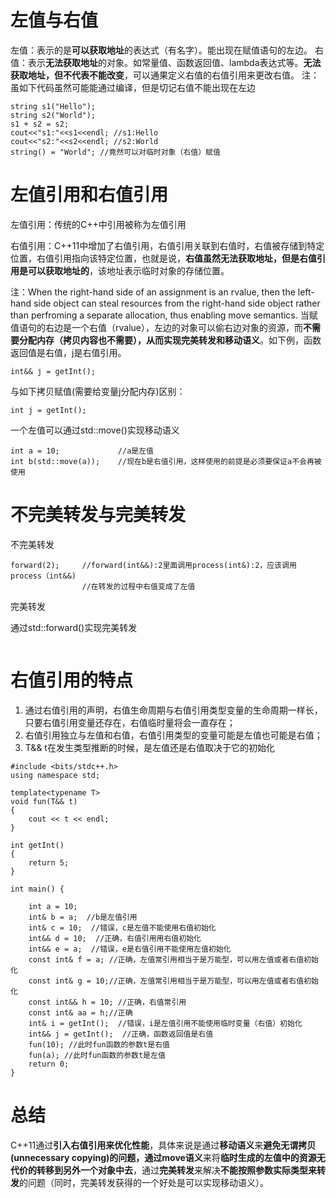 # 左值与右值

左值：表示的是**可以获取地址**的表达式（有名字）。能出现在赋值语句的左边。
右值：表示**无法获取地址**的对象。如常量值、函数返回值、lambda表达式等。**无法获取地址，但不代表不能改变**，可以通果定义右值的右值引用来更改右值。
注：虽如下代码虽然可能能通过编译，但是切记右值不能出现在左边
```
string s1("Hello");
string s2("World");
s1 + s2 = s2;
cout<<"s1:"<<s1<<endl; //s1:Hello
cout<<"s2:"<<s2<<endl; //s2:World
string() = "World"; //竟然可以对临时对象（右值）赋值
```

# 左值引用和右值引用

左值引用：传统的C++中引用被称为左值引用

右值引用：C++11中增加了右值引用，右值引用关联到右值时，右值被存储到特定位置，右值引用指向该特定位置，也就是说，**右值虽然无法获取地址，但是右值引用是可以获取地址的**，该地址表示临时对象的存储位置。

注：When the right-hand side of an assignment is an rvalue, then the left-hand side object can steal resources from the right-hand side object rather than perfroming a separate allocation, thus enabling move semantics.
当赋值语句的右边是一个右值（rvalue），左边的对象可以偷右边对象的资源，而**不需要分配内存（拷贝内容也不需要），从而实现完美转发和移动语义**。如下例，函数返回值是右值，j是右值引用。

```
int&& j = getInt();
```
与如下拷贝赋值(需要给变量j分配内存)区别：
```
int j = getInt();
```

一个左值可以通过std::move()实现移动语义
```
int a = 10;             //a是左值
int b(std::move(a));    //现在b是右值引用，这样使用的前提是必须要保证a不会再被使用
```

# 不完美转发与完美转发

不完美转发

```
forward(2);     //forward(int&&):2里面调用process(int&):2，应该调用process（int&&)
                //在转发的过程中右值变成了左值
```

完美转发

通过std::forward<T>()实现完美转发
```

```

# 右值引用的特点
1. 通过右值引用的声明，右值生命周期与右值引用类型变量的生命周期一样长，只要右值引用变量还存在，右值临时量将会一直存在；
2. 右值引用独立与左值和右值，右值引用类型的变量可能是左值也可能是右值；
3. T&& t在发生类型推断的时候，是左值还是右值取决于它的初始化
   
```
#include <bits/stdc++.h>
using namespace std;

template<typename T>
void fun(T&& t)
{
	cout << t << endl;
}

int getInt()
{
	return 5;
}

int main() {
	
	int a = 10;
	int& b = a;  //b是左值引用
	int& c = 10;  //错误，c是左值不能使用右值初始化
	int&& d = 10;  //正确，右值引用用右值初始化
	int&& e = a;  //错误，e是右值引用不能使用左值初始化
	const int& f = a; //正确，左值常引用相当于是万能型，可以用左值或者右值初始化
	const int& g = 10;//正确，左值常引用相当于是万能型，可以用左值或者右值初始化
	const int&& h = 10; //正确，右值常引用
	const int& aa = h;//正确
	int& i = getInt();  //错误，i是左值引用不能使用临时变量（右值）初始化
	int&& j = getInt();  //正确，函数返回值是右值
	fun(10); //此时fun函数的参数t是右值
	fun(a); //此时fun函数的参数t是左值
	return 0;
}
```

# 总结

C++11通过**引入右值引用来优化性能**，具体来说是通过**移动语义**来**避免无谓拷贝(unnecessary copying)**的问题，通过**move语义**来将**临时生成的左值中的资源无代价的转移到另外一个对象中去**，通过**完美转发**来解决**不能按照参数实际类型来转发**的问题（同时，完美转发获得的一个好处是可以实现移动语义）。

